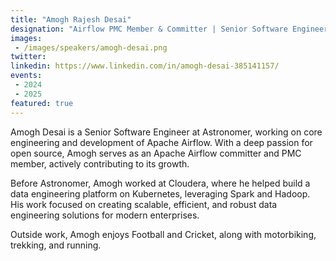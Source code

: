 ```yaml
---
title: "Amogh Rajesh Desai"
designation: "Airflow PMC Member & Committer | Senior Software Engineer at Astronomer"
images:
 - /images/speakers/amogh-desai.png
twitter: 
linkedin: https://www.linkedin.com/in/amogh-desai-385141157/
events:
 - 2024
 - 2025
featured: true
---
```


Amogh Desai is a Senior Software Engineer at Astronomer, working on core engineering and development of Apache Airflow. With a deep passion for open source, Amogh serves as an Apache Airflow committer and PMC member, actively contributing to its growth.

Before Astronomer, Amogh worked at Cloudera, where he helped build a data engineering platform on Kubernetes, leveraging Spark and Hadoop. His work focused on creating scalable, efficient, and robust data engineering solutions for modern enterprises.

Outside work, Amogh enjoys Football and Cricket, along with motorbiking, trekking, and running.